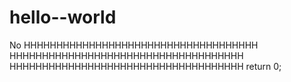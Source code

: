 # hello--world
No
HHHHHHHHHHHHHHHHHHHHHHHHHHHHHHHHHHHH
HHHHHHHHHHHHHHHHHHHHHHHHHHHHHHHHHHHH
HHHHHHHHHHHHHHHHHHHHHHHHHHHHHHHHHHHH
return 0;

